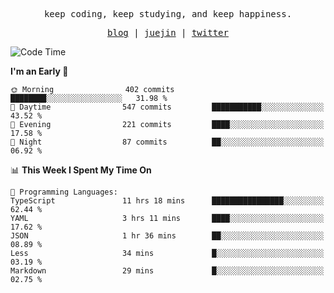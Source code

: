 <p align="center">
  <samp>
    <span>keep coding, keep studying, and keep happiness.</span>
  </samp>
</p>

<p align="center">
  <samp>
    <a href="https://deweyou.me">blog</a>  |
    <a href="https://juejin.cn/user/4309700183594366">juejin</a> |
    <a href="https://twitter.com/ouduidui">twitter</a>
  </samp>
</p>

<!--START_SECTION:waka-->
![Code Time](http://img.shields.io/badge/Code%20Time-5%2C234%20hrs%2058%20mins-blue)

**I'm an Early 🐤** 

```text
🌞 Morning                402 commits         ████████░░░░░░░░░░░░░░░░░   31.98 % 
🌆 Daytime                547 commits         ███████████░░░░░░░░░░░░░░   43.52 % 
🌃 Evening                221 commits         ████░░░░░░░░░░░░░░░░░░░░░   17.58 % 
🌙 Night                  87 commits          ██░░░░░░░░░░░░░░░░░░░░░░░   06.92 % 
```


📊 **This Week I Spent My Time On** 

```text
💬 Programming Languages: 
TypeScript               11 hrs 18 mins      ████████████████░░░░░░░░░   62.44 % 
YAML                     3 hrs 11 mins       ████░░░░░░░░░░░░░░░░░░░░░   17.62 % 
JSON                     1 hr 36 mins        ██░░░░░░░░░░░░░░░░░░░░░░░   08.89 % 
Less                     34 mins             █░░░░░░░░░░░░░░░░░░░░░░░░   03.19 % 
Markdown                 29 mins             █░░░░░░░░░░░░░░░░░░░░░░░░   02.75 % 
```


<!--END_SECTION:waka-->
